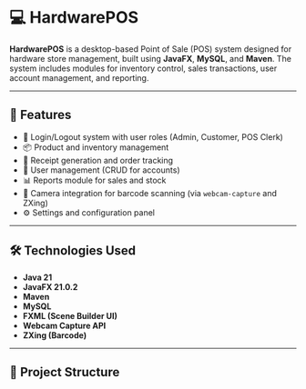 # 💻 HardwarePOS

**HardwarePOS** is a desktop-based Point of Sale (POS) system designed for hardware store management, built using **JavaFX**, **MySQL**, and **Maven**. The system includes modules for inventory control, sales transactions, user account management, and reporting.

---

## 🚀 Features

- 🔐 Login/Logout system with user roles (Admin, Customer, POS Clerk)
- 📦 Product and inventory management
- 🧾 Receipt generation and order tracking
- 👥 User management (CRUD for accounts)
- 📊 Reports module for sales and stock
- 🎥 Camera integration for barcode scanning (via `webcam-capture` and ZXing)
- ⚙️ Settings and configuration panel

---

## 🛠️ Technologies Used

- **Java 21**
- **JavaFX 21.0.2**
- **Maven**
- **MySQL**
- **FXML (Scene Builder UI)**
- **Webcam Capture API**
- **ZXing (Barcode)**

---

## 📁 Project Structure


